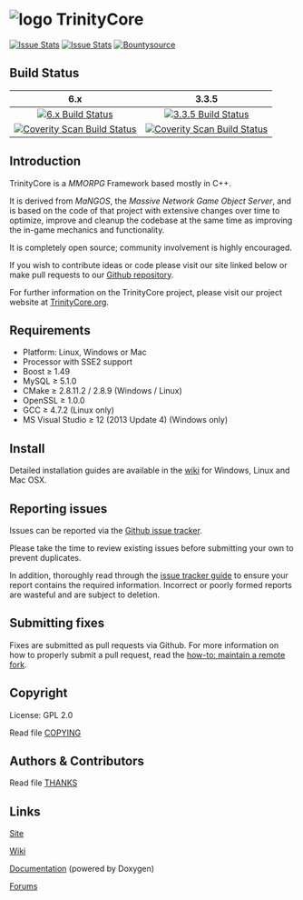# ![logo](http://www.trinitycore.org/f/public/style_images/1_trinitycore.png) TrinityCore

[![Issue Stats](http://www.issuestats.com/github/TrinityCore/TrinityCore/badge/issue)](http://www.issuestats.com/github/TrinityCore/TrinityCore) [![Issue Stats](http://www.issuestats.com/github/TrinityCore/TrinityCore/badge/pr)](http://www.issuestats.com/github/TrinityCore/TrinityCore) [![Bountysource](https://www.bountysource.com/badge/tracker?tracker_id=1310)](https://www.bountysource.com/trackers/1310-trinity-core?utm_source=1310&utm_medium=shield&utm_campaign=TRACKER_BADGE)

## Build Status

6.x | 3.3.5
:------------: | :------------:
[![6.x Build Status](https://travis-ci.org/TrinityCore/TrinityCore.svg?branch=6.x)](https://travis-ci.org/TrinityCore/TrinityCore) | [![3.3.5 Build Status](https://travis-ci.org/TrinityCore/TrinityCore.svg?branch=3.3.5)](https://travis-ci.org/TrinityCore/TrinityCore)
[![Coverity Scan Build Status](https://scan.coverity.com/projects/435/badge.svg)](https://scan.coverity.com/projects/435) | [![Coverity Scan Build Status](https://scan.coverity.com/projects/4656/badge.svg)](https://scan.coverity.com/projects/4656)

## Introduction

TrinityCore is a *MMORPG* Framework based mostly in C++.

It is derived from *MaNGOS*, the *Massive Network Game Object Server*, and is
based on the code of that project with extensive changes over time to optimize,
improve and cleanup the codebase at the same time as improving the in-game
mechanics and functionality.

It is completely open source; community involvement is highly encouraged.

If you wish to contribute ideas or code please visit our site linked below or
make pull requests to our [Github repository](https://github.com/TrinityCore/TrinityCore).

For further information on the TrinityCore project, please visit our project
website at [TrinityCore.org](http://www.trinitycore.org).

## Requirements

+ Platform: Linux, Windows or Mac
+ Processor with SSE2 support
+ Boost ≥ 1.49
+ MySQL ≥ 5.1.0
+ CMake ≥ 2.8.11.2 / 2.8.9 (Windows / Linux)
+ OpenSSL ≥ 1.0.0
+ GCC ≥ 4.7.2 (Linux only)
+ MS Visual Studio ≥ 12 (2013 Update 4) (Windows only)


## Install

Detailed installation guides are available in the [wiki](http://collab.kpsn.org/display/tc/Installation+Guide) for
Windows, Linux and Mac OSX.


## Reporting issues

Issues can be reported via the [Github issue tracker](https://github.com/TrinityCore/TrinityCore/issues?labels=Branch-3.3.5a).

Please take the time to review existing issues before submitting your own to
prevent duplicates.

In addition, thoroughly read through the [issue tracker guide](http://www.trinitycore.org/f/topic/37-the-trinitycore-issuetracker-and-you/) to ensure
your report contains the required information. Incorrect or poorly formed
reports are wasteful and are subject to deletion.


## Submitting fixes

Fixes are submitted as pull requests via Github. For more information on how to
properly submit a pull request, read the [how-to: maintain a remote fork](http://www.trinitycore.org/f/topic/6037-howto-maintain-a-remote-fork-for-pull-requests-tortoisegit/).


## Copyright

License: GPL 2.0

Read file [COPYING](COPYING)


## Authors &amp; Contributors

Read file [THANKS](THANKS)


## Links

[Site](http://www.trinitycore.org)

[Wiki](http://trinitycore.info)

[Documentation](http://www.trinitycore.net) (powered by Doxygen)

[Forums](http://www.trinitycore.org/f/)
